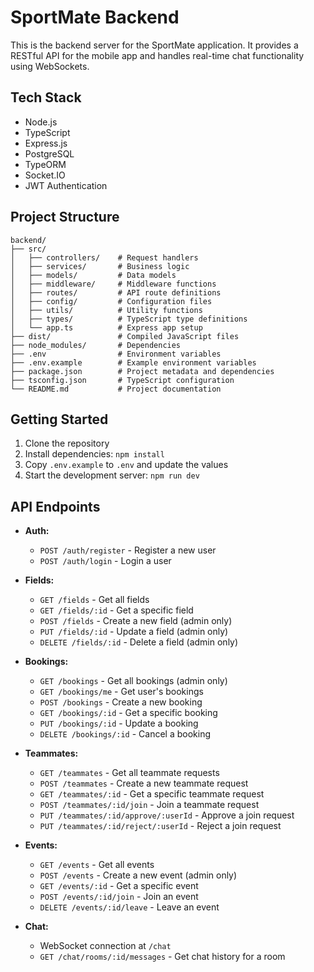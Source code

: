 # SportMate Backend

This is the backend server for the SportMate application. It provides a RESTful API for the mobile app and handles real-time chat functionality using WebSockets.

## Tech Stack

- Node.js
- TypeScript
- Express.js
- PostgreSQL
- TypeORM
- Socket.IO
- JWT Authentication

## Project Structure

```
backend/
├── src/
│   ├── controllers/    # Request handlers
│   ├── services/       # Business logic
│   ├── models/         # Data models
│   ├── middleware/     # Middleware functions
│   ├── routes/         # API route definitions
│   ├── config/         # Configuration files
│   ├── utils/          # Utility functions
│   ├── types/          # TypeScript type definitions
│   └── app.ts          # Express app setup
├── dist/               # Compiled JavaScript files
├── node_modules/       # Dependencies
├── .env                # Environment variables
├── .env.example        # Example environment variables
├── package.json        # Project metadata and dependencies
├── tsconfig.json       # TypeScript configuration
└── README.md           # Project documentation
```

## Getting Started

1. Clone the repository
2. Install dependencies: `npm install`
3. Copy `.env.example` to `.env` and update the values
4. Start the development server: `npm run dev`

## API Endpoints

- **Auth:**
  - `POST /auth/register` - Register a new user
  - `POST /auth/login` - Login a user

- **Fields:**
  - `GET /fields` - Get all fields
  - `GET /fields/:id` - Get a specific field
  - `POST /fields` - Create a new field (admin only)
  - `PUT /fields/:id` - Update a field (admin only)
  - `DELETE /fields/:id` - Delete a field (admin only)

- **Bookings:**
  - `GET /bookings` - Get all bookings (admin only)
  - `GET /bookings/me` - Get user's bookings
  - `POST /bookings` - Create a new booking
  - `GET /bookings/:id` - Get a specific booking
  - `PUT /bookings/:id` - Update a booking
  - `DELETE /bookings/:id` - Cancel a booking

- **Teammates:**
  - `GET /teammates` - Get all teammate requests
  - `POST /teammates` - Create a new teammate request
  - `GET /teammates/:id` - Get a specific teammate request
  - `POST /teammates/:id/join` - Join a teammate request
  - `PUT /teammates/:id/approve/:userId` - Approve a join request
  - `PUT /teammates/:id/reject/:userId` - Reject a join request

- **Events:**
  - `GET /events` - Get all events
  - `POST /events` - Create a new event (admin only)
  - `GET /events/:id` - Get a specific event
  - `POST /events/:id/join` - Join an event
  - `DELETE /events/:id/leave` - Leave an event

- **Chat:**
  - WebSocket connection at `/chat`
  - `GET /chat/rooms/:id/messages` - Get chat history for a room
